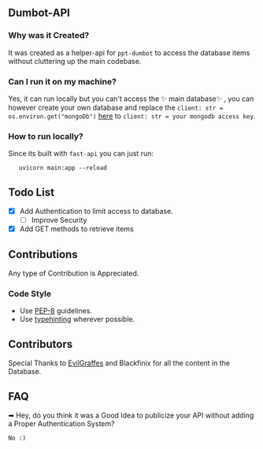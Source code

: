 ## Dumbot-API

### Why was it Created?
It was created as a helper-api for `ppt-dumbot` to access the database items without cluttering up the main codebase.

### Can I run it on my machine?
Yes, it can run locally but you can't access the ✨ main database✨ , you can however create your own database and replace the 
`client: str = os.environ.get("mongoDb")` [here](https://github.com/Rodrous/databaseApi/blob/main/logic_layer/backend.py) to `client: str = your mongodb access key`. 

### How to run locally?
Since its built with `fast-api` you can just run:
 ```
    uvicorn main:app --reload
 ```

## Todo List
- [X] Add Authentication to limit access to database.
  - [ ] Improve Security
- [X] Add GET methods to retrieve items

## Contributions
Any type of Contribution is Appreciated.
### Code Style
- Use [PEP-8](https://www.python.org/dev/peps/pep-0008/) guidelines.
- Use [typehinting](https://docs.python.org/3/library/typing.html) wherever possible.



## Contributors
Special Thanks to [EvilGraffes](https://github.com/EvilGiraffes) and Blackfinix for all the content in the Database.

## FAQ
➡ Hey, do you think it was a Good Idea to publicize your API without adding a Proper Authentication System?

    No :)




